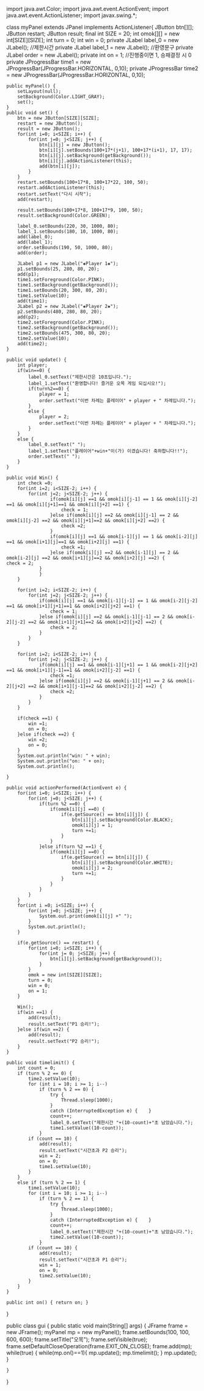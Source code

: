 import java.awt.Color;
import java.awt.event.ActionEvent;
import java.awt.event.ActionListener;
import javax.swing.*;

class myPanel extends JPanel implements ActionListener{
	JButton btn[][];
	JButton restart;
	JButton result;
	final int SIZE = 20;
	int omok[][] = new int[SIZE][SIZE];
	int turn = 0;
	int win = 0;
	private JLabel label_0 = new JLabel(); //제한시간
    private JLabel label_1 = new JLabel(); //환영문구
	private JLabel order = new JLabel();
	private int on = 1; //진행중이면 1, 승패결정 시 0 
    private JProgressBar time1 = new JProgressBar(JProgressBar.HORIZONTAL, 0,10);
	private JProgressBar time2 = new JProgressBar(JProgressBar.HORIZONTAL, 0,10);

	public myPanel() {
		setLayout(null);
		setBackground(Color.LIGHT_GRAY);
		set();
	}
	public void set() {
		btn = new JButton[SIZE][SIZE];
		restart = new JButton();
		result = new JButton();
		for(int i=0; i<SIZE; i++) {
			for(int j=0; j<SIZE; j++) {
				btn[i][j] = new JButton();
				btn[i][j].setBounds(100+17*(j+1), 100+17*(i+1), 17, 17);
				btn[i][j].setBackground(getBackground());
				btn[i][j].addActionListener(this);
				add(btn[i][j]);				
			}
		}		
		restart.setBounds(100+17*8, 100+17*22, 100, 50);
		restart.addActionListener(this);
		restart.setText("다시 시작");
		add(restart);
		
		result.setBounds(100+17*8, 100+17*9, 100, 50);
		result.setBackground(Color.GREEN);

		label_0.setBounds(220, 30, 1000, 80);
		label_1.setBounds(180, 10, 1000, 80);
		add(label_0);
		add(label_1);
		order.setBounds(190, 50, 1000, 80);
		add(order);
	
        JLabel p1 = new JLabel("◈Player 1◈");
		p1.setBounds(25, 280, 80, 20);
		add(p1);
		time1.setForeground(Color.PINK);
		time1.setBackground(getBackground());
		time1.setBounds(20, 300, 80, 20);
		time1.setValue(10);
		add(time1);
		JLabel p2 = new JLabel("◈Player 2◈");
		p2.setBounds(480, 280, 80, 20);
		add(p2);
		time2.setForeground(Color.PINK);
		time2.setBackground(getBackground());
		time2.setBounds(475, 300, 80, 20);
		time2.setValue(10);
		add(time2);
	}
	
	public void update() {
		int player;
		if(win==0) {
			label_0.setText("제한시간은 10초입니다.");
			label_1.setText("환영합니다! 즐거운 오목 게임 되십시오!");
			if(turn%2==0) {
				player = 1;
				order.setText("이번 차례는 플레이어" + player + " 차례입니다.");
			}
			else {
				player = 2;
				order.setText("이번 차례는 플레이어" + player + " 차례입니다.");
			}
		}
		else {
			label_0.setText(" ");
			label_1.setText("플레이어"+win+"이(가) 이겼습니다! 축하합니다!!");
			order.setText(" ");
		}
	}

	public void Win() {
		int check =0;		
		for(int i=2; i<SIZE-2; i++) {
			for(int j=2; j<SIZE-2; j++) {
					if(omok[i][j] ==1 && omok[i][j-1] == 1 && omok[i][j-2] ==1 && omok[i][j+1]==1 && omok[i][j+2] ==1) {
						check = 1;
					}else if(omok[i][j] ==2 && omok[i][j-1] == 2 && omok[i][j-2] ==2 && omok[i][j+1]==2 && omok[i][j+2] ==2) {
						check =2;
					}
					if(omok[i][j] ==1 && omok[i-1][j] == 1 && omok[i-2][j] ==1 && omok[i+1][j]==1 && omok[i+2][j] ==1) {
						check =1;
					}else if(omok[i][j] ==2 && omok[i-1][j] == 2 && omok[i-2][j] ==2 && omok[i+1][j]==2 && omok[i+2][j] ==2) {						check = 2;
				}
          		}
		}
		 
		for(int i=2; i<SIZE-2; i++) {
			for(int j=2; j<SIZE-2; j++) {
				if(omok[i][j] ==1 && omok[i-1][j-1] == 1 && omok[i-2][j-2] ==1 && omok[i+1][j+1]==1 && omok[i+2][j+2] ==1) {
					check = 1;
				}else if(omok[i][j] ==2 && omok[i-1][j-1] == 2 && omok[i-2][j-2] ==2 && omok[i+1][j+1]==2 && omok[i+2][j+2] ==2) {
					check = 2;
				}
			}
		}
		
		for(int i=2; i<SIZE-2; i++) {
			for(int j=2; j<SIZE-2; j++) {
				if(omok[i][j] ==1 && omok[i-1][j+1] == 1 && omok[i-2][j+2] ==1 && omok[i+1][j-1]==1 && omok[i+2][j-2] ==1) {
					check =1;
				}else if(omok[i][j] ==2 && omok[i-1][j+1] == 2 && omok[i-2][j+2] ==2 && omok[i+1][j-1]==2 && omok[i+2][j-2] ==2) {
					check =2;
				}
			}
		}
		
		if(check ==1) {
			win =1;
			on = 0;
		}else if(check ==2) {
			win =2;
			on = 0;
		}
		System.out.println("win: " + win);
		System.out.println("on: " + on);
		System.out.println();
		
	}
	
	public void actionPerformed(ActionEvent e) {
		for(int i=0; i<SIZE; i++) {
			for(int j=0; j<SIZE; j++) {
				if(turn %2 ==0) {
					if(omok[i][j] ==0) {
						if(e.getSource() == btn[i][j]) {
							btn[i][j].setBackground(Color.BLACK);
							omok[i][j] = 1;
							turn +=1;
						}
					}
				}else if(turn %2 ==1) {
					if(omok[i][j] ==0) {
						if(e.getSource() == btn[i][j]) {
							btn[i][j].setBackground(Color.WHITE);
							omok[i][j] = 2;
							turn +=1;
						}
					}
				}
			}
		}
		for(int i =0; i<SIZE; i++) {
			for(int j=0; j<SIZE; j++) {
				System.out.print(omok[i][j] +" ");
			}
			System.out.println();
		}
		
		if(e.getSource() == restart) {
			for(int i=0; i<SIZE; i++) {
				for(int j= 0; j<SIZE; j++) {
					btn[i][j].setBackground(getBackground());
				}
			}
			omok = new int[SIZE][SIZE];
			turn = 0;
			win = 0;
			on = 1;		
		}

		Win();
		if(win ==1) {
			add(result);
			result.setText("P1 승리!");
		}else if(win ==2) {
			add(result);
			result.setText("P2 승리!");
		}
	}

	public void timelimit() {
		int count = 0;
		if (turn % 2 == 0) {
		    time2.setValue(10);
			for (int i = 10; i >= 1; i--) 	
				if (turn % 2 == 0) {
					try {
						Thread.sleep(1000);
					}
					catch (InterruptedException e) {	}
					count++;
					label_0.setText("제한시간 "+(10-count)+"초 남았습니다.");
			        time1.setValue((10-count));
				}
			if (count == 10) {
				add(result);
				result.setText("시간초과 P2 승리");
				win = 2;
				on = 0;
				time1.setValue(10);
			}
		}
		else if (turn % 2 == 1) {
			time1.setValue(10);
			for (int i = 10; i >= 1; i--)
				if (turn % 2 == 1) {
					try {
						Thread.sleep(1000);
					}
					catch (InterruptedException e) {	}
					count++;
					label_0.setText("제한시간 "+(10-count)+"초 남았습니다.");
			        time2.setValue((10-count));
				}
			if (count == 10) {
				add(result);
				result.setText("시간초과 P1 승리");
				win = 1;
				on = 0;
				time2.setValue(10);
			}
		}	
	}
	
    public int on() { return on; }

}

public class gui {
	public static void main(String[] args) {
		JFrame frame = new JFrame();
		myPanel mp = new myPanel();
		frame.setBounds(100, 100, 600, 600);
		frame.setTitle("오목");
		frame.setVisible(true);
		frame.setDefaultCloseOperation(frame.EXIT_ON_CLOSE);
		frame.add(mp);
		while(true) {
			while(mp.on()==1){
		        mp.update();
			    mp.timelimit();
			}
			mp.update();
		}	

	}
}
